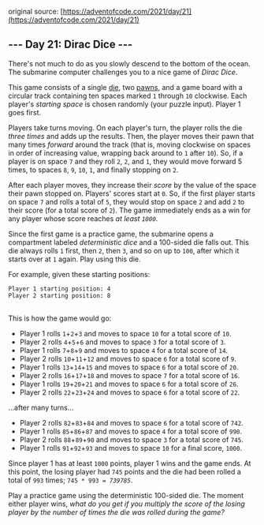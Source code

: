 original source: [https://adventofcode.com/2021/day/21](https://adventofcode.com/2021/day/21)
## --- Day 21: Dirac Dice ---
There's not much to do as you slowly descend to the bottom of the ocean. The submarine computer challenges you to a nice game of <em>Dirac Dice</em>.

This game consists of a single [die](https://en.wikipedia.org/wiki/Dice), two [pawns](https://en.wikipedia.org/wiki/Glossary_of_board_games#piece), and a game board with a circular track containing ten spaces marked <code>1</code> through <code>10</code> clockwise. Each player's <em>starting space</em> is chosen randomly (your puzzle input). Player 1 goes first.

Players take turns moving. On each player's turn, the player rolls the die <em>three times</em> and adds up the results. Then, the player moves their pawn that many times <em>forward</em> around the track (that is, moving clockwise on spaces in order of increasing value, wrapping back around to <code>1</code> after <code>10</code>). So, if a player is on space <code>7</code> and they roll <code>2</code>, <code>2</code>, and <code>1</code>, they would move forward 5 times, to spaces <code>8</code>, <code>9</code>, <code>10</code>, <code>1</code>, and finally stopping on <code>2</code>.

After each player moves, they increase their <em>score</em> by the value of the space their pawn stopped on. Players' scores start at <code>0</code>. So, if the first player starts on space <code>7</code> and rolls a total of <code>5</code>, they would stop on space <code>2</code> and add <code>2</code> to their score (for a total score of <code>2</code>). The game immediately ends as a win for any player whose score reaches <em>at least <code>1000</code></em>.

Since the first game is a practice game, the submarine opens a compartment labeled <em>deterministic dice</em> and a 100-sided die falls out. This die always rolls <code>1</code> first, then <code>2</code>, then <code>3</code>, and so on up to <code>100</code>, after which it starts over at <code>1</code> again. Play using this die.

For example, given these starting positions:

<pre>
<code>Player 1 starting position: 4
Player 2 starting position: 8
</code>
</pre>

This is how the game would go:


 - Player 1 rolls <code>1</code>+<code>2</code>+<code>3</code> and moves to space <code>10</code> for a total score of <code>10</code>.
 - Player 2 rolls <code>4</code>+<code>5</code>+<code>6</code> and moves to space <code>3</code> for a total score of <code>3</code>.
 - Player 1 rolls <code>7</code>+<code>8</code>+<code>9</code> and moves to space <code>4</code> for a total score of <code>14</code>.
 - Player 2 rolls <code>10</code>+<code>11</code>+<code>12</code> and moves to space <code>6</code> for a total score of <code>9</code>.
 - Player 1 rolls <code>13</code>+<code>14</code>+<code>15</code> and moves to space <code>6</code> for a total score of <code>20</code>.
 - Player 2 rolls <code>16</code>+<code>17</code>+<code>18</code> and moves to space <code>7</code> for a total score of <code>16</code>.
 - Player 1 rolls <code>19</code>+<code>20</code>+<code>21</code> and moves to space <code>6</code> for a total score of <code>26</code>.
 - Player 2 rolls <code>22</code>+<code>23</code>+<code>24</code> and moves to space <code>6</code> for a total score of <code>22</code>.

...after many turns...


 - Player 2 rolls <code>82</code>+<code>83</code>+<code>84</code> and moves to space <code>6</code> for a total score of <code>742</code>.
 - Player 1 rolls <code>85</code>+<code>86</code>+<code>87</code> and moves to space <code>4</code> for a total score of <code>990</code>.
 - Player 2 rolls <code>88</code>+<code>89</code>+<code>90</code> and moves to space <code>3</code> for a total score of <code>745</code>.
 - Player 1 rolls <code>91</code>+<code>92</code>+<code>93</code> and moves to space <code>10</code> for a final score, <code>1000</code>.

Since player 1 has at least <code>1000</code> points, player 1 wins and the game ends. At this point, the losing player had <code>745</code> points and the die had been rolled a total of <code>993</code> times; <code>745 * 993 = <em>739785</em></code>.

Play a practice game using the deterministic 100-sided die. The moment either player wins, <em>what do you get if you multiply the score of the losing player by the number of times the die was rolled during the game?</em>


